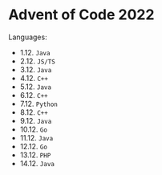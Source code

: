 # Advent of Code 2022

Languages:
- 1.12. `Java`
- 2.12. `JS/TS`
- 3.12. `Java`
- 4.12. `C++`
- 5.12. `Java`
- 6.12. `C++`
- 7.12. `Python`
- 8.12. `C++`
- 9.12. `Java`
- 10.12. `Go`
- 11.12. `Java`
- 12.12. `Go`
- 13.12. `PHP`
- 14.12. `Java`
